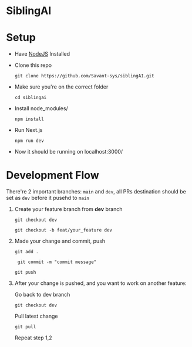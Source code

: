 # SiblingAI

# Setup 
- Have [NodeJS](https://nodejs.org/en/download) Installed
- Clone this repo

    ```git clone https://github.com/Savant-sys/siblingAI.git```

- Make sure you're on the correct folder

    ```cd siblingai```

- Install node_modules/

    ```npm install```

- Run Next.js

    ```npm run dev```

- Now it should be running on localhost:3000/

# Development Flow

There're 2 important branches: ```main``` and ```dev```, all PRs destination should be set as ```dev``` before it pusehd to ```main```

1. Create your feature branch from **dev** branch

    ```git checkout dev```

    ```git checkout -b feat/your_feature dev```

2. Made your change and commit, push

    ``` git add . ```

    ``` git commit -m "commit message"```

    ``` git push ```

3. After your change is pushed, and you want to work on another feature:

    Go back to dev branch 

    ```git checkout dev```

    Pull latest change

    ```git pull```

    Repeat step 1,2